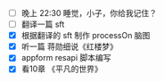- [ ] 晚上 22:30 睡觉，小子，你给我记住？
- [ ] 翻译一篇 sft 
- [x] 根据翻译的 sft 制作 processOn 脑图
- [x] 听一篇 蒋勋细说《红楼梦》
- [x] appform resapi 脚本编写
- [x] 看10章 《平凡的世界》

